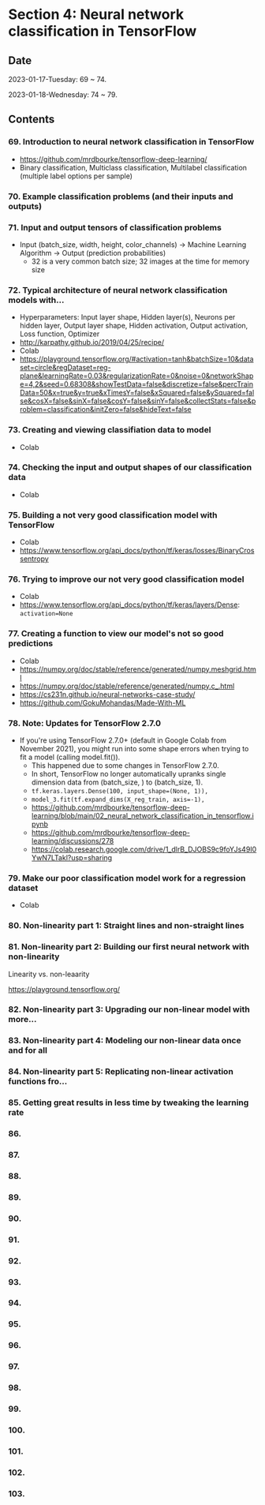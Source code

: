 # Section 4: Neural network classification in TensorFlow

## Date

2023-01-17-Tuesday: 69 ~ 74.

2023-01-18-Wednesday: 74 ~ 79.

## Contents

### 69. Introduction to neural network classification in TensorFlow

- https://github.com/mrdbourke/tensorflow-deep-learning/
- Binary classification, Multiclass classification, Multilabel classification (multiple label options per sample)

### 70. Example classification problems (and their inputs and outputs)

### 71. Input and output tensors of classification problems

- Input (batch_size, width, height, color_channels) -> Machine Learning Algorithm -> Output (prediction probabilities)
  - 32 is a very common batch size; 32 images at the time for memory size

### 72. Typical architecture of neural network classification models with...

- Hyperparameters: Input layer shape, Hidden layer(s), Neurons per hidden layer, Output layer shape, Hidden activation, Output activation, Loss function, Optimizer
- http://karpathy.github.io/2019/04/25/recipe/
- Colab
- https://playground.tensorflow.org/#activation=tanh&batchSize=10&dataset=circle&regDataset=reg-plane&learningRate=0.03&regularizationRate=0&noise=0&networkShape=4,2&seed=0.68308&showTestData=false&discretize=false&percTrainData=50&x=true&y=true&xTimesY=false&xSquared=false&ySquared=false&cosX=false&sinX=false&cosY=false&sinY=false&collectStats=false&problem=classification&initZero=false&hideText=false

### 73. Creating and viewing classifiation data to model

- Colab

### 74. Checking the input and output shapes of our classification data

- Colab

### 75. Building a not very good classification model with TensorFlow

- Colab
- https://www.tensorflow.org/api_docs/python/tf/keras/losses/BinaryCrossentropy

### 76. Trying to improve our not very good classification model

- Colab
- https://www.tensorflow.org/api_docs/python/tf/keras/layers/Dense: `activation=None`

### 77. Creating a function to view our model's not so good predictions

- Colab
- https://numpy.org/doc/stable/reference/generated/numpy.meshgrid.html
- https://numpy.org/doc/stable/reference/generated/numpy.c_.html
- https://cs231n.github.io/neural-networks-case-study/
- https://github.com/GokuMohandas/Made-With-ML

### 78. Note: Updates for TensorFlow 2.7.0

- If you're using TensorFlow 2.7.0+ (default in Google Colab from November 2021), you might run into some shape errors when trying to fit a model (calling model.fit()).
  - This happened due to some changes in TensorFlow 2.7.0.
  - In short, TensorFlow no longer automatically upranks single dimension data from (batch_size, ) to (batch_size, 1).
  - `tf.keras.layers.Dense(100, input_shape=(None, 1)),`
  - `model_3.fit(tf.expand_dims(X_reg_train, axis=-1),`
  - https://github.com/mrdbourke/tensorflow-deep-learning/blob/main/02_neural_network_classification_in_tensorflow.ipynb
  - https://github.com/mrdbourke/tensorflow-deep-learning/discussions/278
  - https://colab.research.google.com/drive/1_dlrB_DJOBS9c9foYJs49I0YwN7LTakl?usp=sharing

### 79. Make our poor classification model work for a regression dataset

- Colab

### 80. Non-linearity part 1: Straight lines and non-straight lines

### 81. Non-linearity part 2: Building our first neural network with non-linearity

Linearity vs. non-leaarity

https://playground.tensorflow.org/

### 82. Non-linearity part 3: Upgrading our non-linear model with more...

### 83. Non-linearity part 4: Modeling our non-linear data once and for all

### 84. Non-linearity part 5: Replicating non-linear activation functions fro...

### 85. Getting great results in less time by tweaking the learning rate

### 86.

### 87.

### 88.

### 89.

### 90.

### 91.

### 92.

### 93.

### 94.

### 95.

### 96.

### 97.

### 98.

### 99.

### 100.

### 101.

### 102.

### 103.
